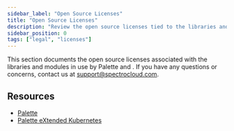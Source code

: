 ```yaml
---
sidebar_label: "Open Source Licenses"
title: "Open Source Licenses"
description: "Review the open source licenses tied to the libraries and modules currently in use by Palette and PXK."
sidebar_position: 0
tags: ["legal", "licenses"]
---
```


<!-- vale off -->
<!-- prettier-ignore -->
This section documents the open source licenses associated with the libraries and modules in use by Palette and <VersionedLink text="Palette eXtended Kubernetes (PXK)" url="/integrations/packs/?pack=kubernetes" />. If you have any questions or concerns, contact us at support@spectrocloud.com.

## Resources

- [Palette](./oss-licenses.md)
- [Palette eXtended Kubernetes](./pxk-oss-licenses.md)
